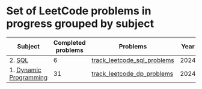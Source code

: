 # Set of LeetCode problems in progress grouped by subject

| Subject | Completed problems | Problems | Year |
| --- | --- | --- | --- |
| 2. [SQL](https://leetcode.com/explore/learn/card/sql-language/) | 6 | [track_leetcode_sql_problems](https://github.com/jaymanvirk/track_leetcode_sql_problems) | 2024 |
| 1. [Dynamic Programming](https://leetcode.com/explore/learn/card/dynamic-programming/) | 31 | [track_leetcode_dp_problems](https://github.com/jaymanvirk/track_leetcode_dp_problems) | 2024 |



